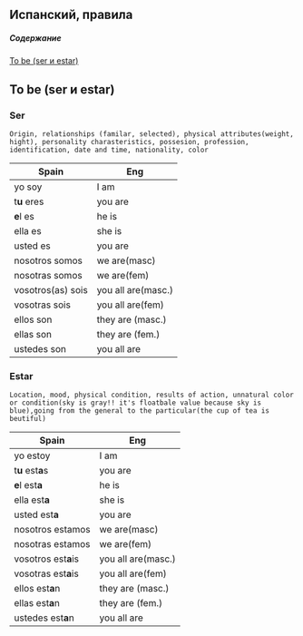 Испанский, правила
---------------------

##### Содержание  
[To be (ser и estar)](#tobe)

<a name="tobe"><h2>To be (ser и estar)</h2></a>
### Ser

``
Origin, relationships (familar, selected), physical attributes(weight, hight), personality charasteristics, possesion, profession, identification, date and time, nationality, color
``

Spain|Eng 
-- | --
yo soy | I am
t**u** eres | you are
**e**l es | he is
ella es | she is
usted es | you are
nosotros somos | we are(masc)
nosotras somos | we are(fem)
vosotros(as) sois | you all are(masc.)
vosotras sois | you all are(fem)
ellos son | they are (masc.)
ellas son | they are (fem.)
ustedes son | you all are

### Estar

``` 
Location, mood, physical condition, results of action, unnatural color or condition(sky is gray!! it's floatbale value because sky is blue),going from the general to the particular(the cup of tea is beutiful) 
```

Spain | Eng
--- | ---
yo estoy | I am
t**u** est**a**s | you are	
**e**l est**a**	| he is	
ella est**a**	| she is	
usted est**a** | you are	
nosotros estamos | we are(masc)
nosotras estamos | we are(fem)
vosotros est**a**is | you all are(masc.)
vosotras est**a**is | you all are(fem)
ellos est**a**n	| they are (masc.)
ellas est**a**n	| they are (fem.)
ustedes est**a**n	| you all are




